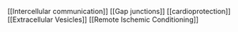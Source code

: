 [[Intercellular communication]]
[[Gap junctions]]
[[cardioprotection]]
[[Extracellular Vesicles]]
[[Remote Ischemic Conditioning]]
